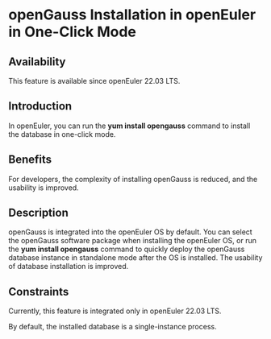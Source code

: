 # openGauss Installation in openEuler in One-Click Mode<a name="EN-US_TOPIC_0000001222174034"></a>

## Availability<a name="section15406143204715"></a>

This feature is available since openEuler 22.03 LTS.

## Introduction<a name="section740615433477"></a>

In openEuler, you can run the  **yum install opengauss**  command to install the database in one-click mode.

## Benefits<a name="section1067215172372"></a>

For developers, the complexity of installing openGauss is reduced, and the usability is improved.

## Description<a name="section1017916314374"></a>

openGauss is integrated into the openEuler OS by default. You can select the openGauss software package when installing the openEuler OS, or run the  **yum install opengauss**  command to quickly deploy the openGauss database instance in standalone mode after the OS is installed. The usability of database installation is improved.

## Constraints<a name="section1694165712371"></a>

Currently, this feature is integrated only in openEuler 22.03 LTS.

By default, the installed database is a single-instance process.

